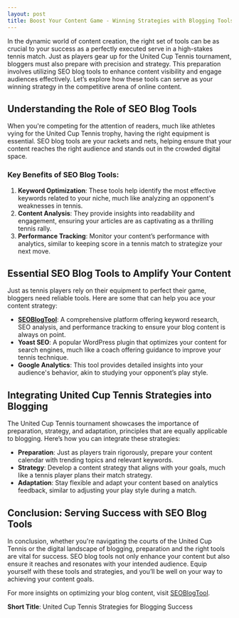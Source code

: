 ```yaml
---
layout: post
title: Boost Your Content Game - Winning Strategies with Blogging Tools
---
```



In the dynamic world of content creation, the right set of tools can be as crucial to your success as a perfectly executed serve in a high-stakes tennis match. Just as players gear up for the United Cup Tennis tournament, bloggers must also prepare with precision and strategy. This preparation involves utilizing SEO blog tools to enhance content visibility and engage audiences effectively. Let’s explore how these tools can serve as your winning strategy in the competitive arena of online content.

## Understanding the Role of SEO Blog Tools

When you're competing for the attention of readers, much like athletes vying for the United Cup Tennis trophy, having the right equipment is essential. SEO blog tools are your rackets and nets, helping ensure that your content reaches the right audience and stands out in the crowded digital space.

### Key Benefits of SEO Blog Tools:

1. **Keyword Optimization**: These tools help identify the most effective keywords related to your niche, much like analyzing an opponent's weaknesses in tennis.
2. **Content Analysis**: They provide insights into readability and engagement, ensuring your articles are as captivating as a thrilling tennis rally.
3. **Performance Tracking**: Monitor your content’s performance with analytics, similar to keeping score in a tennis match to strategize your next move.

## Essential SEO Blog Tools to Amplify Your Content

Just as tennis players rely on their equipment to perfect their game, bloggers need reliable tools. Here are some that can help you ace your content strategy:

- **[SEOBlogTool](https://seoblogtool.com/)**: A comprehensive platform offering keyword research, SEO analysis, and performance tracking to ensure your blog content is always on point.
- **Yoast SEO**: A popular WordPress plugin that optimizes your content for search engines, much like a coach offering guidance to improve your tennis technique.
- **Google Analytics**: This tool provides detailed insights into your audience's behavior, akin to studying your opponent’s play style.

## Integrating United Cup Tennis Strategies into Blogging

The United Cup Tennis tournament showcases the importance of preparation, strategy, and adaptation, principles that are equally applicable to blogging. Here’s how you can integrate these strategies:

- **Preparation**: Just as players train rigorously, prepare your content calendar with trending topics and relevant keywords.
- **Strategy**: Develop a content strategy that aligns with your goals, much like a tennis player plans their match strategy.
- **Adaptation**: Stay flexible and adapt your content based on analytics feedback, similar to adjusting your play style during a match.

## Conclusion: Serving Success with SEO Blog Tools

In conclusion, whether you're navigating the courts of the United Cup Tennis or the digital landscape of blogging, preparation and the right tools are vital for success. SEO blog tools not only enhance your content but also ensure it reaches and resonates with your intended audience. Equip yourself with these tools and strategies, and you’ll be well on your way to achieving your content goals.

For more insights on optimizing your blog content, visit [SEOBlogTool](https://seoblogtool.com/).

**Short Title**: United Cup Tennis Strategies for Blogging Success